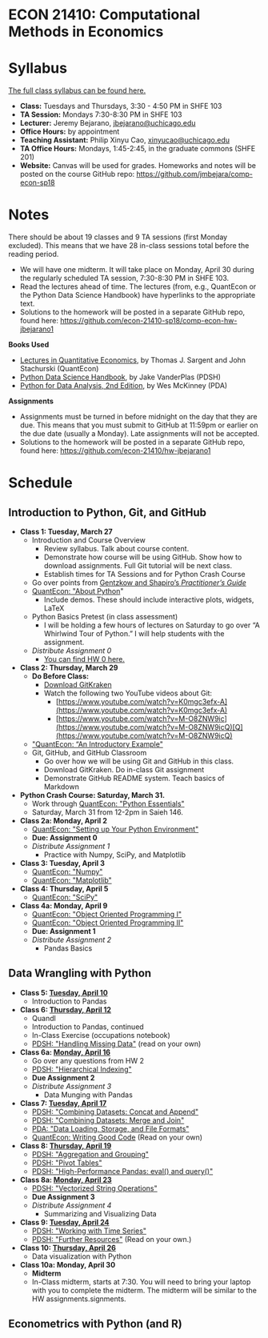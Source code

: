 ECON 21410: Computational Methods in Economics
==============================================

# Syllabus

[The full class syllabus can be found here.](https://github.com/jmbejara/comp-econ-sp18/blob/master/Syllabus-Computational-Economics.pdf)

* **Class:** Tuesdays and Thursdays, 3:30 - 4:50 PM in SHFE 103
* **TA Session:** Mondays 7:30-8:30 PM in SHFE 103
* **Lecturer:** Jeremy Bejarano, jbejarano@uchicago.edu
* **Office Hours:** by appointment
* **Teaching Assistant:** Philip Xinyu Cao, xinyucao@uchicago.edu
* **TA Office Hours:** Mondays, 1:45-2:45, in the graduate commons (SHFE 201)
* **Website:** Canvas will be used for grades. Homeworks and notes will be posted on the course GitHub repo: https://github.com/jmbejara/comp-econ-sp18

# Notes

There should be about 19 classes and 9 TA sessions (first Monday excluded). This means that we have 28 in-class sessions total before the reading period.


* We will have one midterm. It will take place on Monday, April 30 during the regularly scheduled TA session, 7:30-8:30 PM in SHFE 103.
* Read the lectures ahead of time. The lectures (from, e.g., QuantEcon or the Python Data Science Handbook) have hyperlinks to the appropriate text.
* Solutions to the homework will be posted in a separate GitHub repo, found here: https://github.com/econ-21410-sp18/comp-econ-hw-jbejarano1 

**Books Used**

* [Lectures in ](https://lectures.quantecon.org/)[Quantitative Economics](https://lectures.quantecon.org/), by Thomas J. Sargent and John Stachurski (QuantEcon)
* [Python Data Science Handbook](https://jakevdp.github.io/PythonDataScienceHandbook/), by Jake VanderPlas (PDSH)
* [Python for Data Analysis, 2nd Edition](https://github.com/wesm/pydata-book), by Wes McKinney (PDA)

**Assignments**

* Assignments must be turned in before midnight on the day that they are due. This means that you must submit to GitHub at 11:59pm or earlier on the due date (usually a Monday). Late assignments will not be accepted.
* Solutions to the homework will be posted in a separate GitHub repo, found here: https://github.com/econ-21410/hw-jbejarano1 

# Schedule

## Introduction to Python, Git, and GitHub

* **Class 1: Tuesday, March 27**
    * Introduction and Course Overview
        * Review syllabus. Talk about course content.
        * Demonstrate how course will be using GitHub. Show how to download assignments. Full Git tutorial will be next class.
        * Establish times for TA Sessions and for Python Crash Course
    * Go over points from [Gentzkow and Shapiro’s *Practitioner’s Guide*](https://web.stanford.edu/~gentzkow/research/CodeAndData.pdf)
    * [QuantEcon: "About Python](https://lectures.quantecon.org/py/about_py.html)"
        * Include demos. These should include interactive plots, widgets, LaTeX
    * Python Basics Pretest (in class assessment)
        * I will be holding a few hours of lectures on Saturday to go over “A Whirlwind Tour of Python.” I will help students with the assignment.
    * *Distribute Assignment 0*
        * [You can find HW 0 here.](./HW/hw-00/readme.md)
* **Class 2: Thursday, March 29**
    * **Do Before Class:**
        * [Download GitKraken](https://www.gitkraken.com/)
        * Watch the following two YouTube videos about Git:
            * [https://www.youtube.com/watch?v=K0mgc3efx-A](https://www.youtube.com/watch?v=K0mgc3efx-A)
            * [https://www.youtube.com/watch?v=M-O8ZNW9ic](https://www.youtube.com/watch?v=M-O8ZNW9icQ)[Q](https://www.youtube.com/watch?v=M-O8ZNW9icQ)
    * ["QuantEcon: “An Introductory Example"](https://lectures.quantecon.org/py/python_by_example.html)
    * Git, GitHub, and GitHub Classroom
        * Go over how we will be using Git and GitHub in this class.
        * Download GitKraken. Do in-class Git assignment
        * Demonstrate GitHub README system. Teach basics of Markdown
* **Python Crash Course: Saturday, March 31.**
    * Work through [QuantEcon: "Python Essentials"](https://lectures.quantecon.org/py/python_essentials.html)
    * Saturday, March 31 from 12-2pm in Saieh 146. 
* **Class 2a: Monday, April 2**
    * [QuantEcon: "Setting up Your Python Environment"](https://lectures.quantecon.org/py/getting_started.html)
    * **Due: Assignment 0**
    * *Distribute Assignment 1*
        * Practice with Numpy, SciPy, and Matplotlib
* **Class 3: Tuesday, April 3**
    * [QuantEcon: "Numpy"](https://lectures.quantecon.org/py/numpy.html)
    * [QuantEcon: "Matplotlib"](https://lectures.quantecon.org/py/matplotlib.html)
* **Class 4: Thursday, April 5**
    * [QuantEcon: "SciPy"](https://lectures.quantecon.org/py/scipy.html)
* **Class 4a: Monday, April 9**
    * [QuantEcon: "Object Oriented Programming I"](https://lectures.quantecon.org/py/oop_intro.html)
    * [QuantEcon: "Object Oriented Programming II"](https://lectures.quantecon.org/py/python_oop.html)
    * **Due: Assignment 1**
    * *Distribute Assignment 2*
        * Pandas Basics

## Data Wrangling with Python

* **Class 5: [Tuesday, April 10](./lectures/4-10_Pandas_Intro)**
    * Introduction to Pandas
* **Class 6: [Thursday, April 12](./lectures/4-12_Pandas_Intro_Continued)**
    * Quandl
    * Introduction to Pandas, continued
    * In-Class Exercise (occupations notebook)
    * [PDSH: "Handling Missing Data"](https://jakevdp.github.io/PythonDataScienceHandbook/03.04-missing-values.html)  (read on your own)
* **Class 6a: [Monday, April 16](./lectures/4-16_TA_Session)**
    * Go over any questions from HW 2
    * [PDSH: "Hierarchical Indexing"](https://jakevdp.github.io/PythonDataScienceHandbook/03.05-hierarchical-indexing.html)
    * **Due Assignment 2**
    * *Distribute Assignment 3*
        * Data Munging with Pandas
* **Class 7: [Tuesday, April 17](./lectures/4-17_Combining_Datasets)**
    * [PDSH: "Combining Datasets: Concat and Append"](https://jakevdp.github.io/PythonDataScienceHandbook/03.06-concat-and-append.html)
    * [PDSH: "Combining Datasets: Merge and Join"](https://jakevdp.github.io/PythonDataScienceHandbook/03.07-merge-and-join.html)
    * [PDA: "Data Loading, Storage, and File Formats"](http://nbviewer.jupyter.org/github/pydata/pydata-book/blob/2nd-edition/ch06.ipynb) 
    * [QuantEcon: Writing Good Code](https://lectures.quantecon.org/py/writing_good_code.html) (Read on your own)
* **Class 8: [Thursday, April 19](./lectures/4-19_Aggregation_and_Grouping)**
    * [PDSH: "Aggregation and Grouping"](https://jakevdp.github.io/PythonDataScienceHandbook/03.08-aggregation-and-grouping.html)
    * [PDSH: "Pivot Tables"](https://jakevdp.github.io/PythonDataScienceHandbook/03.09-pivot-tables.html)
    * [PDSH: "High-Performance Pandas: eval() and query()"](https://jakevdp.github.io/PythonDataScienceHandbook/03.12-performance-eval-and-query.html)
* **Class 8a: [Monday, April 23](./lectures/4-23_TA_Session)**
    * [PDSH: "Vectorized String Operations"](https://jakevdp.github.io/PythonDataScienceHandbook/03.10-working-with-strings.html)
    * **Due Assignment 3**
    * *Distribute Assignment 4*
        * Summarizing and Visualizing Data
* **Class 9: [Tuesday, April 24](./lectures/4-24_Time_Series)**
    * [PDSH: "Working with Time Series"](https://jakevdp.github.io/PythonDataScienceHandbook/03.11-working-with-time-series.html)
    * [PDSH: "Further Resources"](https://jakevdp.github.io/PythonDataScienceHandbook/03.13-further-resources.html) (Read on your own.)
* **Class 10: [Thursday, April 26](./lectures/4-26_Visualization)**
    * Data visualization with Python
* **Class 10a: Monday, April 30**
    * **Midterm**
    * In-Class midterm, starts at 7:30. You will need to bring your laptop with you to complete the midterm. The midterm will be similar to the HW assignments.signments.

## Econometrics with Python (and R)
